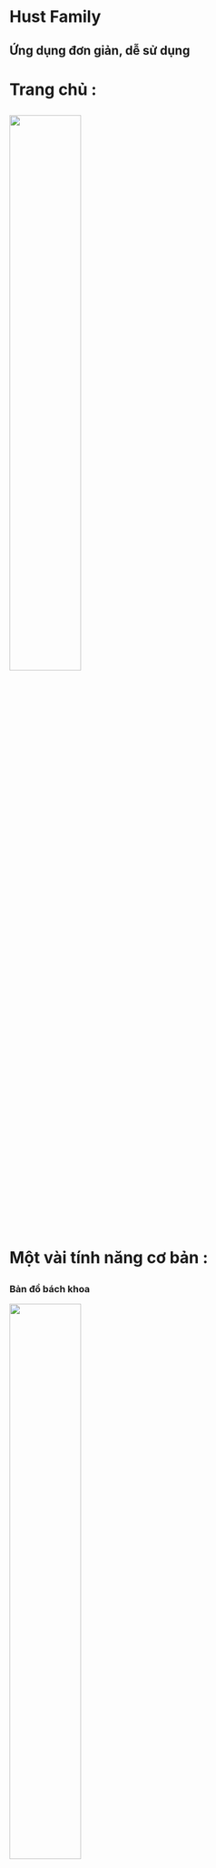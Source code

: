 # Hust Family


## Ứng dụng đơn giản, dễ sử dụng 
<h1> Trang chủ : 
  <p><img src="https://i.imgur.com/sgWbgp3.png" width = "50%" height = "50%"/>
<h1> Một vài tính năng cơ bản :
  <p>
  <h3> Bản đồ bách khoa </h3>
    <img src="https://i.imgur.com/4jXQ4Qb.png" width = "50%" height = "50%" />
  </p>
  <p>
  <h3> Kiểm tra quy chế </h3>
  <img src="https://i.imgur.com/LUGqqjL.png" height = "50%" width = "50%"/>
  </p>
  <p>
    <h1> Chi tiết ứng dụng </h1>
    <h4> Ứng dụng được viết bằng hoàn toàn bằng framework flutter (ngôn ngữ lập trình dart) chạy trên 2 nền tảng ios & android      </h4>
    <h4> Kết hợp firebase để lưu trữ storage , database realtime và push notification 
    
  </p>
